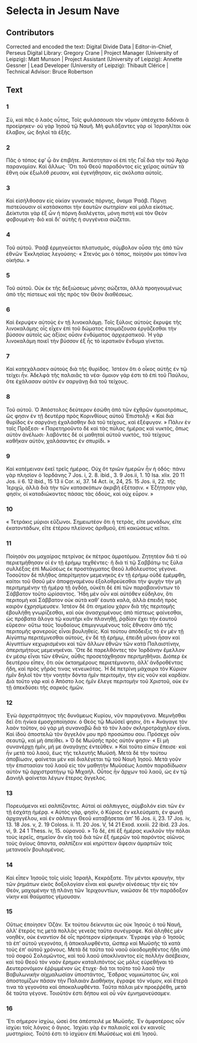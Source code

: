 # Selecta in Jesum Nave  

## Contributors  
Corrected and encoded the text: Digital Divide Data | Editor-in-Chief, Perseus Digital Library: Gregory Crane | Project Manager (University of Leipzig): Matt Munson | Project Assistant (University of Leipzig): Annette Gessner | Lead Developer (University of Leipzig): Thibault Clérice | Technical Advisor: Bruce Robertson  

## Text  
### 1  
Σὺ, καὶ πᾶς ὁ λαὸς οὗτος, Τοῖς φυλάσσουσι τὸν νόμον ὑπέσχετο διδόναι ἂ προείρηκεν· οὐ γὰρ Ἰησοῦ τῷ Ναυῆ. Μὴ φυλάξαντες γὰρ οἱ Ἰσραηλῖται οὐκ ἕλαβον, ὡς δηλοῖ τὰ ἑξῆς.  
### 2  
Πᾶς ὁ τόπος ἐφʼ ᾧ ἂν ἐπιβῆτε. Ἀντέστηπαν οἱ ἐπὶ τῆς Γαῒ διὰ τὴν τοῦ Ἀχὰρ παρανομίαν. Καὶ ἄλλως· Ὅτι τοῦ Θεοῦ παραδόντος εἰς χεῖρας αὐτῶν τὰ ἕθνη οὐκ ἐξωλόθ ρευσαν, καὶ ἐγενήθησαν, εἰς σκόλοπα αὐτοῖς.  
### 3  
Καὶ εἰσήλθοσαν εἰς οἰκίαν γυναικός πόρνης, ὄνομα Ῥαάβ. Πόρνῃ πιστεύουσιν οἱ κατάσκοποι τὴν ἑαυτῶν σωτηρίαν· καὶ μάλα εἰκότως. Δείκτυται γὰρ ἐξ ὧν ἡ πόρνη διαλέγεται, μόνη πιστὴ καὶ τὸν Θεὸν φοβουμένη· διὸ καὶ διʼ αὐτῆς ἡ συγγένεια σώζεται.  
### 4  
Τοῦ αὐτοῦ. Ῥαὰβ ἑρμηνεύεται πλατυσμὸς, σύμβολον οὗσα τὴς ἀπὸ τῶν ἐθνῶν Ἐκκλησίας λεγούσης· « Στενός μοι ὁ τόπος, ποίησόν μοι τόπον ἵνα οἰκήσω. »  
### 5  
Τοῦ αὐτοῦ. Οὐκ ἐκ τῆς δεξιώσεως μόνης σώζεται, ἀλλὰ προηγουμένως ἀπὸ τῆς πίστεως καὶ τῆς πρὸς τὸν Θεὸν διαθέσεως.  
### 6  
Καὶ ἔκρυψεν αὐτοὺς ἐν τῇ λινοκαλάμῃ. Τοῖς ξύλοις αὐτοὺς ἔκρυψε τῆς λινοκαλάμης οἷς εἶχεν ἐπὶ τοῦ δώματος ἑτοιμάζουσα ἐργάζεσθαι τὴν βύσσον αὐτοῖς ὡς ἀξίοις οὖσιν ἐνδύματος ἀρχιερατικοῦ. Ἡ γὰρ λινοκαλάμη ποιεῖ τὴν βύσσον ἐξ ἧς τὸ ἱερατικὸν ἔνδυμα γίνεται.  
### 7  
Καὶ κατεχάλασεν αὐτοὺς διὰ τῆς θυρίδος. Ἰστέον ὅτι ὁ οἶκος αὐτῆς ἐν τῷ τείχει ἦν. Ἀδελφὰ τῆς παλαιᾶς τὰ νέα· ὅμοιον γάρ ἐστι τὸ ἐπὶ τοῦ Παύλου, ὅτε ἐχάλασαν αὐτὸν ἐν σαργάνῃ διὰ τοῦ τείχους.  
### 8  
Τοῦ αὐτοῦ. Ὁ Ἀπόστολος δεύτερον ἐσώθη ἀπὸ τῶν ἐχθρῶν ὁμοιοτρόπως, ὥς φησιν ἐν τῇ δευτέρᾳ πρὸς Κορινθίους αὐτοῦ Ἐπιστολῇ· « Καὶ διὰ θυρίδος ἐν σαργάνῃ ἐχαλάσθην διὰ τοῦ τείχους, καὶ ἐξέφυγον. » Πάλιν ἐν ταῖς Πράξεσι· « Παρετηροῦντο δὲ καὶ τὰς πύλας ἡμέρας καὶ νυκτὸς, ὅπως αὐτὸν ἀνέλωσι· λαβόντες δὲ οἱ μαθηταὶ αὐτοῦ νυκτὸς, τοῦ τείχους καθῆκαν αὐτὸν, χαλάσαντες ἐν σπυρίδι. »  
### 9  
Καὶ κατέμειναν ἐκεῖ τρεῖς ἠμέρας. Οὐχ ὅτ τριῶν ἡμερῶν ἦν ἡ ὁδός· πάνυ γὰρ πλησίον ὁ Ἰορδάνης 7 Jos. i, 2. 8. ibid., 3. 9 Jos.ii, 1. 10 Isa. xlix. 20 11 Jos. ii 6. 12 ibid., 15 13 ii Cor. xi, 37. 14 Act. ix, 24, 25. 15 Jos. ii, 22. τῆς Ἰεριχὼ, ἀλλὰ διὰ τὴν τῶν κατασκόπων ἀκριβῆ ἐξέτασιν. « Ἐζήτησαν γὰρ, φησὶν, οἱ καταδιώκοντες πάσας τὰς ὀδοὺς, καὶ οὐχ εὗρον. »  
### 10  
« Τετράκις μύριοι εὔζωνοι. Σημειωτέον ὅτι ἡ τετρὰς, εἴτε μονάδων, εἴτε ἑκατοντάδων, εἴτε ἑτέρου πλείονος ἀριθμοῦ, ἐπὶ κακώσεως κεῖται.  
### 11  
Ποίησόν σοι μαχαίρας πετρίνας ἐκ πέτρας ἀμροτόμου. Ζητητέον διὰ τί οὐ περιετμήθησαν οἱ ἐν τῇ ἐρήμῳ τεχθέντες· ἢ διὰ τί τῷ Σαββάτῳ τις ξύλα συλλέξας ἐπὶ Μωϋσέως ἐκ προστάγματος Θεοῦ λιθόλευστος γέγονε. Τοσοῦτον δὲ πλῆθος ἀπερίτμητον μεμενηκὸς ἐν τῇ ἐρήμῳ οὐδὲ ἐμέμφθη, καίτοι τοῦ Θσοῦ μὲν ἀποφῃναμένου ἐξολοθρεύεσθαι τὴν ψυχὴν τὴν μὴ περιτμημένην τῇ ἡμέρᾳ τῇ ὀγδόῃ, οὐκέτι δὲ ἐπὶ τῶν παραβαινόντων τὸ Σάββατον τοῦτο ὡρίσαντος. Ἥδη μὲν οὖν καὶ αὐτόθεν εὔδηλον, ὅτι περιτομὴ καὶ Σάββατον οὐκ αὐτὰ καθʼ ἑαυτὰ καλὰ, ἀλλὰ ἐπειδὴ πρὸς καιρὸν ἐχρησίμευσεν. Ἰστέον δὲ ὅτι σημείου χάριν διὰ τῆς περιτομῆς ἐβουλήθη γνωρίζεσθαι, καὶ οὐκ ἀνασχομένους ἀπὸ πίστεως φαίνεσθαι, ὡς πρόβατα ἄλογα τῷ καυτῆρι κἂν πλανηθῇ, ῥᾳδίαν ἔχει τὴν ἑαυτοῦ εὕρεσιν· οὕτω τοὺς Ἰουδαίους ἐπιμιγνυμένους τοῖς ἔθνεσιν ἀπὸ τῆς περιτομῆς φανεροὺς εἶναι βουληθείς. Καὶ τούτου ἀπόδειξις τὸ ἐν μὲν τῇ Αἰγύπτῳ περιτέμνεσθαι αὐτοὺς, ἐν δὲ τῇ ἐρήμῳ, ἐπειδὴ μόνοι ἦσαν καὶ Αἰγυπτίων κεχωρισμένοι καὶ τῶν ἄλλων ἐθνῶν τῶν κατὰ Παλαιστίνην, ἀπεριτμήτους μεμενηκέναι. Ὅτε δὲ παρελθόντες τὸν Ἰορδάνην ἔμελλον ἐν μέσῳ εἶναι τῶν ἐθνῶν, αὖθις προσετάχθησαν περιτμηθῆναι. Διόπερ ἐκ δευτέρου εἶπεν, ὅτι οὐκ ὀκταημέρους περιετέμνοντο, ἀλλʼ ἀνδροθέντας ἤδη, καὶ πρὸς γῆράς τινας νενευκότας. Ἡ δὲ πετρίνη μάχαιρα τὸν Κύριον ἡμῖν δηλοῖ τὸν τὴν νοητὴν δόντα ἡμῖν περιτομὴν, τὴν εἰς νοῦν καὶ καρδίαν. Διὰ τοῦτο γὰρ καὶ ὁ Ἀπόστο λος ἡμῖν ἔλεγε περιτομὴν τοῦ Χριστοῦ, οὐκ ἐν τῇ ἀπεκδύσει τῆς σαρκὸς ἡμῶν.  
### 12  
Ἐγὼ ἀρχιστράτηγος τῆς δυνάμεως Κυρίου, νῦν παραγέγονα. Μεμνῆσθαι δεῖ ὅτι ἡνίκα ἐμοσχοποίησαν. ὁ Θεὸς τῷ Μωϋσεῖ φησιν, ὅτι « Ἀνάγαγε τὸν λαὸν τοῦτον, οὐ γὰρ μὴ συναναβῶ διὰ τὸ τὸν λαὸν σκληροτράχηλον εἶναι. Καὶ ἰδοὺ ἀποστελῶ τὸν ἄγγελόν μου πρὸ προσώπου σου. Πρόσεχε οὖν σεαυτῷ, καὶ μὴ ἀπείθει. » Ὁ δὲ Μωϋσῆς πρὸς αὐτόν φησιν· « Εἰ μὴ συνανέρχῃ ἡμῖν, μή με ἀναγάγῃς ἐντεῦθεν. » Καὶ τοῦτο εἰπὼν ἔπεισε· καὶ ἦν μετὰ τοῦ λαοῦ, ἕως τῆς τελευτῆς Μωϋσῆ. Μετὰ δὲ τὴν τούτου ἀποβίωσιν, φαίνεται μὲν καὶ διαλέγεται τῷ τοῦ Ναυῆ Ἰησοῦ. Μετὰ γοῦν τὴν ἐπιστασίαν τοῦ λαοῦ εἰς τὸν μαθητὴν Μωϋσέως λοιπὸν παραδίδωσιν αὐτὸν τῷ ἀρχιστρατήγῳ τῷ Μιχαήλ. Οὗτος ἦν ἄρχων τοῦ λαοῦ, ὡς ἐν τῷ Δανιὴλ φαίνεται λέγων ἕτερος ἄγγελος.  
### 13  
Πορευόμενοι κεὶ σαλπίζοντες. Αὐταὶ αἱ σάλπιγγες, σύμβολόν εἰσι τῶν ἐν τῇ ἐσχάτῃ ἡμέρᾳ. « Αὐτὸς γὰρ, φησὶν, ὁ Κύριος ἐν κελεύσματι, ἐν φωνῇ ἀρχαγγέλου, καὶ ἐν σάλπιγγι Θεοῦ καταβήσεται ἀπʼ 16 Jos. ii, 23. 17 Jos. iv, 13. 18 Jos. v, 2. 19 Coloss. ii. 11. 20 Jos. V, 14 21 Exod. xxxiii. 22 ibid. 23 Jos. vi, 9. 24 1 Thess. iv, 15. οὐρανοῦ. » Τὸ δὲ, ἐπὶ ἓξ ἡμέρας κυκλοῦν τὴν πόλαι τοὺς ἱερεῖς, σημεῖον ἂν εἴη τοῦ διὰ τῶν ἓξ ἡμερῶν τοῦ παρόντος αἰῶνος τοὺς ἁγίους ἅπαντα, σαλπίζειν καὶ κηρύττειν ἄφεσιν ἁμαρτιῶν τοῖς μετανοεῖν βουλομένοις.  
### 14  
Καὶ εἶπεν Ἰησοῦς τοῖς υἱοῖς Ἰσραὴλ, Κεκράξατε. Τὴν μέντοι κραυγὴν, τὴν τῶν ῥημάτων εἰκὸς δοξολογίαν εἶναι καὶ φωνὴν αἰνέσεως τὴν εἰς τὸν Θεὸν, μαχομένην τῇ πλάνῃ τῶν Ἱεριχουντίων, νικῶσαν δὲ τὴν παράδοξον νίκην καὶ θαύματος γέμουσαν.  
### 15  
Οὕτως ἐποίησεν Ὁζάν. Ἐκ τούτου δείκνυται ὡς οὐκ Ἰησοῦς ὁ τοῦ Ναυῆ, ἀλλʼ ἕτερός τις μετὰ πολλὰς γενεὰς ταῦτα συνέγραψε. Καὶ ἀληθὲς μὲν νοηθὲν, οὐκ ἐναντίον δὲ οἷς πρότερον εἰρήκαμεν. Ἔγραψε γὰρ ὁ Ἰησοῦς τὰ ἐπʼ αὐτοῦ γεγονότα, ἢ ἀποκαλυφθέντα, ὥσπερ καὶ Μωϋσῆς τὰ κατὰ τοὺς ἐπʼ αὐτοῦ χρόνους. Μετὰ δὲ ταῦτα τοῦ ναοῦ οἰκοδομηθέντος ἤδη ὑπὸ τοῦ σοφοῦ Σολομῶντος, καὶ τοῦ λαοῦ ὑποκλίναντος εἰς πολλὴν ἀσέβειαν, καὶ τοῦ Θεοῦ τὸν ναὸν ἔρημον καταλιπόντος ὡς μόλις εὑρεθῆναι τὸ Δευτερονόμιον ἐῤῥιμμένον ὡς ἔτυχε· διά τοι τοῦτο τοῦ λαοῦ τὴν Βαβυλωνικὴν αἰχμαλωσίαν ὑποστάντος, Ἔσδρας νομικώτατος ὢν, καὶ ἀποστομίζων πᾶσαν τὴν Παλαιὰν Διαθήκην, ἔγραψε τὸν νόμον, καὶ ἕτερά τινα τὰ γεγονότα καὶ ἀποκαλυφθέντα. Ταῦτα πάλαι μὲν προεῤῥέθη, μετὰ δὲ ταῦτα γέγονε. Τοιοῦτόν ἐστι δήπου καὶ οὖ νῦν ἐμνημονεύσαμεν.  
### 16  
Ἔτι σήμερον ἰσχύω, ὡσεὶ ὅτε ἀπέστειλέ με Μωϋσῆς. Ἐν ἀμφοτέροις οὖν ἰσχύει τοῖς λόγοις ὁ ἅγιος. Ἰσχύει γὰρ ἐν παλαιοῖς καὶ ἐν καινοῖς μυστηρίοις. Τοῦτό ἐστι τὸ ἰσχύειν ἐπὶ Μωϋσέως καὶ ἐπὶ Ἰησοῦ.  
